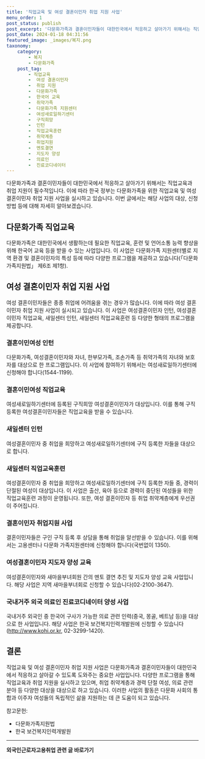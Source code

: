 ```yaml
---
title: '직업교육 및 여성 결혼이민자 취업 지원 사업'
menu_order: 1
post_status: publish
post_excerpt: '다문화가족과 결혼이민자들이 대한민국에서 적응하고 살아가기 위해서는 직업교육과 취업 지원이 필수적입니다. 이에 따라 한국 정부는 다문화가족을 위한 직업교육 및 여성 결혼이민자 취업 지원 사업을 실시하고 있습니다. 이번 글에서는 해당 사업의 대상, 신청 방법 등에 대해 자세히 알아보겠습니다.'
post_date: 2024-01-18 04:31:56
featured_image: _images/복지.png
taxonomy:
    category:
        - 복지
        - 다문화가족
    post_tag:
        - 직업교육
        -  여성 결혼이민자
        -  취업 지원
        -  다문화가족
        -  한국어 교육
        -  취약가족
        -  다문화가족 지원센터
        -  여성새로일하기센터
        -  구직희망
        -  인턴
        -  직업교육훈련
        -  취약계층
        -  취업지원
        -  멘토결연
        -  지도자 양성
        -  의료인
        -  진료코디네이터
---
```



다문화가족과 결혼이민자들이 대한민국에서 적응하고 살아가기 위해서는 직업교육과 취업 지원이 필수적입니다. 이에 따라 한국 정부는 다문화가족을 위한 직업교육 및 여성 결혼이민자 취업 지원 사업을 실시하고 있습니다. 이번 글에서는 해당 사업의 대상, 신청 방법 등에 대해 자세히 알아보겠습니다.

## 다문화가족 직업교육

다문화가족은 대한민국에서 생활하는데 필요한 직업교육, 훈련 및 언어소통 능력 향상을 위해 한국어 교육 등을 받을 수 있는 사업입니다. 이 사업은 다문화가족 지원센터별로 지역 환경 및 결혼이민자의 특성 등에 따라 다양한 프로그램을 제공하고 있습니다(「다문화가족지원법」 제6조 제1항).

## 여성 결혼이민자 취업 지원 사업

여성 결혼이민자들은 종종 취업에 어려움을 겪는 경우가 많습니다. 이에 따라 여성 결혼이민자 취업 지원 사업이 실시되고 있습니다. 이 사업은 여성결혼이민자 인턴, 여성결혼이민자 직업교육, 새일센터 인턴, 새일센터 직업교육훈련 등 다양한 형태의 프로그램을 제공합니다.

### 결혼이민여성 인턴

다문화가족, 여성결혼이민자와 자녀, 한부모가족, 조손가족 등 취약가족의 자녀와 보호자를 대상으로 한 프로그램입니다. 이 사업에 참여하기 위해서는 여성새로일하기센터에 신청해야 합니다(1544-1199).

### 결혼이민여성 직업교육

여성새로일하기센터에 등록된 구직희망 여성결혼이민자가 대상입니다. 이를 통해 구직 등록한 여성결혼이민자들은 직업교육을 받을 수 있습니다.

### 새일센터 인턴

여성결혼이민자 중 취업을 희망하고 여성새로일하기센터에 구직 등록한 자들을 대상으로 합니다.

### 새일센터 직업교육훈련

여성결혼이민자 중 취업을 희망하고 여성새로일하기센터에 구직 등록한 자들 중, 경력이 단절된 여성이 대상입니다. 이 사업은 출산, 육아 등으로 경력이 중단된 여성들을 위한 직업교육훈련 과정이 운영됩니다. 또한, 여성 결혼이민자 등 취업 취약계층에게 우선권이 주어집니다.

### 결혼이민자 취업지원 사업

결혼이민자들은 구인 구직 등록 후 상담을 통해 취업을 알선받을 수 있습니다. 이를 위해서는 고용센터나 다문화 가족지원센터에 신청해야 합니다(국번없이 1350).

### 여성결혼이민자 지도자 양성 교육

여성결혼이민자와 새마을부녀회원 간의 멘토 결연 추진 및 지도자 양성 교육 사업입니다. 해당 사업은 지역 새마을부녀회로 신청할 수 있습니다(02-2100-3647).

### 국내거주 외국 의료인 진료코디네이터 양성 사업

국내거주 외국인 중 한국어 구사가 가능한 의료 관련 인력(중국, 몽골, 베트남 등)을 대상으로 한 사업입니다. 해당 사업은 한국 보건복지인력개발원에 신청할 수 있습니다(http://www.kohi.or.kr, 02-3299-1420).

## 결론

직업교육 및 여성 결혼이민자 취업 지원 사업은 다문화가족과 결혼이민자들이 대한민국에서 적응하고 살아갈 수 있도록 도와주는 중요한 사업입니다. 다양한 프로그램을 통해 직업교육과 취업 지원을 실시하고 있으며, 취업 취약계층과 경력 단절 여성, 의료 관련 분야 등 다양한 대상을 대상으로 하고 있습니다. 이러한 사업의 활동은 다문화 사회의 통합과 이주자 여성들의 독립적인 삶을 지원하는 데 큰 도움이 되고 있습니다.

참고문헌:
- 다문화가족지원법
- 한국 보건복지인력개발원
<!-- wp:separator -->
<hr class="wp-block-separator has-alpha-channel-opacity"/>
<!-- /wp:separator -->

<!-- wp:group {"backgroundColor":"base","layout":{"type":"constrained"}} -->
<div class="wp-block-group has-base-background-color has-background"><!-- wp:paragraph {"align":"center","fontSize":"medium"} -->
<p class="has-text-align-center has-large-font-size"><strong>외국인근로자고용취업 관련 글 바로가기</strong></p>
<!-- /wp:paragraph -->


<!-- wp:latest-posts
{"categories":[{"id":10884,"count":19,"description":"","link":"https://uknowlaw.com/category/%ec%99%b8%ea%b5%ad%ec%9d%b8%ea%b7%bc%eb%a1%9c%ec%9e%90%ea%b3%a0%ec%9a%a9%ec%b7%a8%ec%97%85/","name":"외국인근로자고용취업","slug":"외국인근로자고용취업","taxonomy":"category","parent":0,"meta":[],"_links":{"self":[{"href":"https://uknowlaw.com/wp-json/wp/v2/categories/10884"}],"collection":[{"href":"https://uknowlaw.com/wp-json/wp/v2/categories"}],"about":[{"href":"https://uknowlaw.com/wp-json/wp/v2/taxonomies/category"}],"wp:post_type":[{"href":"https://uknowlaw.com/wp-json/wp/v2/posts?categories=10884"}],"curies":[{"name":"wp","href":"https://api.w.org/{rel}","templated":true}]}}],"postsToShow":100,"excerptLength":28,"postLayout":"grid","columns":2,"featuredImageAlign":"left","featuredImageSizeSlug":"large","fontSize":"small"} /--></div>
<!-- /wp:group -->